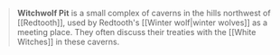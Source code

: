 > **Witchwolf Pit** is a small complex of caverns in the hills northwest of [[Redtooth]], used by Redtooth's [[Winter wolf|winter wolves]] as a
meeting place. They often discuss their treaties with the [[White Witches]] in these caverns.








